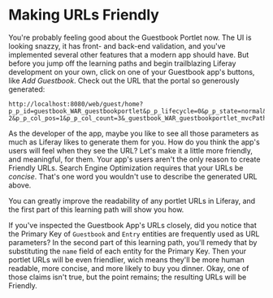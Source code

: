 # Making URLs Friendly

You're probably feeling good about the Guestbook Portlet now. The UI is looking
snazzy, it has front- and back-end validation, and you've implemented several
other features that a modern app should have. But before you jump off the
learning paths and begin trailblazing Liferay development on your own, click on
one of your Guestbook app's buttons, like *Add Guestbook*. Check out the URL
that the portal so generously generated:

    http://localhost:8080/web/guest/home?p_p_id=guestbook_WAR_guestbookportlet&p_p_lifecycle=0&p_p_state=normal&p_p_mode=view&p_p_col_id=column-2&p_p_col_pos=1&p_p_col_count=3&_guestbook_WAR_guestbookportlet_mvcPath=%2Fhtml%2Fguestbook%2Fedit_guestbook.jsp

As the developer of the app, maybe you like to see all those parameters as much
as Liferay likes to generate them for you. How do you think the app's
users will feel when they see the URL? Let's make it a little more friendly,
and meaningful, for them. Your app's users aren't the only reason to create
Friendly URLs. Search Engine Optimization requires that your URLs be *concise*.
That's one word you wouldn't use to describe the generated URL above.

You can greatly improve the readability of any portlet URLs in Liferay, and the
first part of this learning path will show you how.

If you've inspected the Guestbook App's URLs closely, did you notice that the
Primary Key of `Guestbook` and `Entry` entities are frequently used as URL
parameters? In the second part of this learning path, you'll remedy that by
substituting the `name` field of each entity for the Primary Key. Then your
portlet URLs will be even friendlier, wich means they'll be more human
readable, more concise, and more likely to buy you dinner. Okay, one of those
claims isn't true, but the point remains; the resulting URLs will be Friendly.
